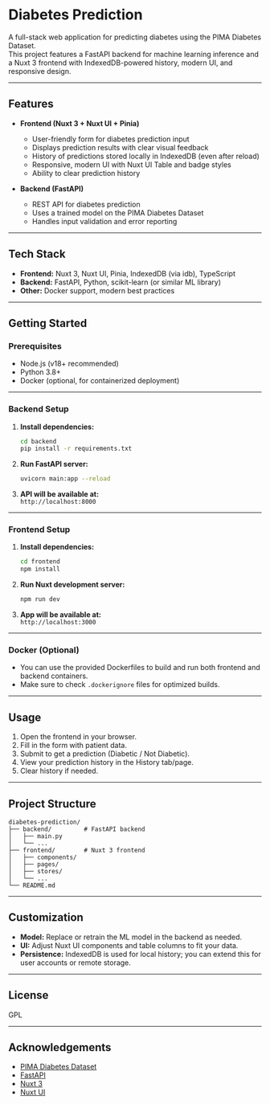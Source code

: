 # Diabetes Prediction

A full-stack web application for predicting diabetes using the PIMA Diabetes Dataset.  
This project features a FastAPI backend for machine learning inference and a Nuxt 3 frontend with IndexedDB-powered history, modern UI, and responsive design.

---

## Features

- **Frontend (Nuxt 3 + Nuxt UI + Pinia)**
  - User-friendly form for diabetes prediction input
  - Displays prediction results with clear visual feedback
  - History of predictions stored locally in IndexedDB (even after reload)
  - Responsive, modern UI with Nuxt UI Table and badge styles
  - Ability to clear prediction history

- **Backend (FastAPI)**
  - REST API for diabetes prediction
  - Uses a trained model on the PIMA Diabetes Dataset
  - Handles input validation and error reporting

---

## Tech Stack

- **Frontend:** Nuxt 3, Nuxt UI, Pinia, IndexedDB (via idb), TypeScript
- **Backend:** FastAPI, Python, scikit-learn (or similar ML library)
- **Other:** Docker support, modern best practices

---

## Getting Started

### Prerequisites

- Node.js (v18+ recommended)
- Python 3.8+
- Docker (optional, for containerized deployment)

---

### Backend Setup

1. **Install dependencies:**
    ```bash
    cd backend
    pip install -r requirements.txt
    ```

2. **Run FastAPI server:**
    ```bash
    uvicorn main:app --reload
    ```

3. **API will be available at:**  
   `http://localhost:8000`

---

### Frontend Setup

1. **Install dependencies:**
    ```bash
    cd frontend
    npm install
    ```

2. **Run Nuxt development server:**
    ```bash
    npm run dev
    ```

3. **App will be available at:**  
   `http://localhost:3000`

---

### Docker (Optional)

- You can use the provided Dockerfiles to build and run both frontend and backend containers.
- Make sure to check `.dockerignore` files for optimized builds.

---

## Usage

1. Open the frontend in your browser.
2. Fill in the form with patient data.
3. Submit to get a prediction (Diabetic / Not Diabetic).
4. View your prediction history in the History tab/page.
5. Clear history if needed.

---

## Project Structure

```
diabetes-prediction/
├── backend/         # FastAPI backend
│   ├── main.py
│   └── ...
├── frontend/        # Nuxt 3 frontend
│   ├── components/
│   ├── pages/
│   ├── stores/
│   └── ...
└── README.md
```

---

## Customization

- **Model:** Replace or retrain the ML model in the backend as needed.
- **UI:** Adjust Nuxt UI components and table columns to fit your data.
- **Persistence:** IndexedDB is used for local history; you can extend this for user accounts or remote storage.

---

## License

GPL

---

## Acknowledgements

- [PIMA Diabetes Dataset](https://www.kaggle.com/datasets/uciml/pima-indians-diabetes-database)
- [FastAPI](https://fastapi.tiangolo.com/)
- [Nuxt 3](https://nuxt.com/)
- [Nuxt UI](https://ui.nuxt.com/)